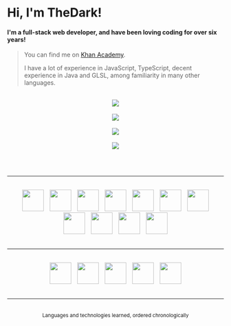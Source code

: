# Hi, I'm TheDark!
#### I'm a full-stack web developer, and have been loving coding for over six years!

> You can find me on <a href="https://www.khanacademy.org/profile/OnlyTheDark/projects">Khan Academy</a>.
>
> I have a lot of experience in JavaScript, TypeScript, decent experience in Java and GLSL, among familiarity in many other languages.

<br>

<div align="center">
    <div>
        <a href="https://github.com/anuraghazra/github-readme-stats#github-stats-card">
            <img src="https://github-readme-stats.vercel.app/api?username=99thedark&theme=tokyonight&show_icons=true">
        </a>
        <br><br>
        <a href="https://git.io/streak-stats">
            <img src="https://streak-stats.demolab.com?user=99thedark&theme=tokyonight">
        </a>
        <br><br>
        <a href="https://github.com/anuraghazra/github-readme-stats#top-languages-card">
            <img src="https://github-readme-stats.vercel.app/api/top-langs/?username=99thedark&theme=tokyonight&layout=compact&langs_count=10&exclude_repo=Hello-World&hide=markdown">
        </a>
        <br><br>
        <a href="https://github.com/Ashutosh00710/github-readme-activity-graph">
            <img src="https://github-readme-activity-graph.vercel.app/graph?username=99thedark&theme=tokyo-night">
        </a>
    </div>
</div>

<br><br>

<hr>

<br>

<div align="center">
    <img src="https://cdn.jsdelivr.net/gh/devicons/devicon/icons/javascript/javascript-original.svg" height="50px" hspace="5px">
    <img src="https://cdn.jsdelivr.net/gh/devicons/devicon/icons/html5/html5-original.svg" height="50px" hspace="5px">
    <img src="https://cdn.cdnlogo.com/logos/c/18/css.svg" height="50px" hspace="5px">
    <img src="https://cdn.jsdelivr.net/gh/devicons/devicon/icons/python/python-original.svg" height="50px" hspace="5px">
    <img src="https://cdn.jsdelivr.net/gh/devicons/devicon/icons/java/java-original.svg" height="50px" hspace="5px">
    <img src="https://static-00.iconduck.com/assets.00/sql-database-generic-icon-380x512-ez505zus.png" height="50px" hspace="5px">
    <img src="https://upload.wikimedia.org/wikipedia/commons/thumb/2/25/WebGL_Logo.svg/1024px-WebGL_Logo.svg.png?20210505165026" height="50px" hspace="5px">
    <img src="https://cdn.jsdelivr.net/gh/devicons/devicon/icons/csharp/csharp-original.svg" height="50px" hspace="5px">
    <img src="https://cdn.jsdelivr.net/gh/devicons/devicon/icons/typescript/typescript-original.svg" height="50px" hspace="5px">
    <img src="https://cdn.jsdelivr.net/gh/devicons/devicon/icons/sass/sass-original.svg" height="50px" hspace="5px">
    <img src="https://cdn.jsdelivr.net/gh/devicons/devicon/icons/julia/julia-original.svg" height="50px" hspace="5px">
</div>

<br>

<hr>

<br>

<div align="center">
    <img src="https://cdn.jsdelivr.net/gh/devicons/devicon/icons/processing/processing-original.svg" height="50px" hspace="5px">
    <img src="https://upload.wikimedia.org/wikipedia/commons/thumb/c/c6/P5.js_icon.svg/2048px-P5.js_icon.svg.png" height="50px" hspace="5px">
    <img src="https://cdn-icons-png.flaticon.com/512/5968/5968322.png" height="50px" hspace="5px">
    <img src="https://cdn.jsdelivr.net/gh/devicons/devicon/icons/jquery/jquery-original.svg" height="50px" hspace="5px">
    <img src="https://cdn.jsdelivr.net/gh/devicons/devicon/icons/azure/azure-original.svg" height="50px" hspace="5px">
    <!-- <img src="https://llvm.org/img/DragonMedium.png" height="50px" hspace="5px"> -->
    <!-- <img src="https://cdn.jsdelivr.net/gh/devicons/devicon/icons/react/react-original.svg" height="50px" hspace="5px"> -->
</div>

<br>

<hr>

<br>

<div align="middle"><sup>Languages and technologies learned, ordered chronologically</sup></div>

<br>
